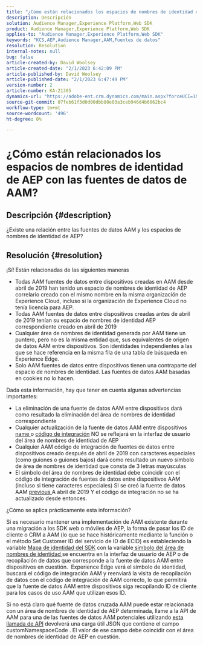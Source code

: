 ```yaml
---
title: "¿Cómo están relacionados los espacios de nombres de identidad de AEP con las fuentes de datos AAM?"
description: Descripción
solution: Audience Manager,Experience Platform,Web SDK
product: Audience Manager,Experience Platform,Web SDK
applies-to: "Audience Manager,Experience Platform,Web SDK"
keywords: "KCS,AEP,Audience Manager,AAM,Fuentes de datos"
resolution: Resolution
internal-notes: null
bug: false
article-created-by: David Woolsey
article-created-date: "2/1/2023 6:42:09 PM"
article-published-by: David Woolsey
article-published-date: "2/1/2023 6:47:49 PM"
version-number: 2
article-number: KA-21305
dynamics-url: "https://adobe-ent.crm.dynamics.com/main.aspx?forceUCI=1&pagetype=entityrecord&etn=knowledgearticle&id=c9eb541e-60a2-ed11-aad1-6045bd006b3d"
source-git-commit: 07feb61f3d0d00dbb80e03a3ceb946d4b6662bc4
workflow-type: tm+mt
source-wordcount: '496'
ht-degree: 0%

---
```


# ¿Cómo están relacionados los espacios de nombres de identidad de AEP con las fuentes de datos de AAM?

## Descripción {#description}

¿Existe una relación entre las fuentes de datos AAM y los espacios de nombres de identidad de AEP?

## Resolución {#resolution}


¡Sí! Están relacionadas de las siguientes maneras

- Todas AAM fuentes de datos entre dispositivos creadas en AAM desde abril de 2019 han tenido un espacio de nombres de identidad de AEP correlario creado con el mismo nombre en la misma organización de Experience Cloud, incluso si la organización de Experience Cloud no tenía licencia para AEP.
- Todas AAM fuentes de datos entre dispositivos creadas antes de abril de 2019 tenían su espacio de nombres de identidad AEP correspondiente creado en abril de 2019
- Cualquier área de nombres de identidad generada por AAM tiene un puntero, pero no es la misma entidad que, sus equivalentes de origen de datos AAM entre dispositivos. Son identidades independientes a las que se hace referencia en la misma fila de una tabla de búsqueda en Experience Edge.
- Solo AAM fuentes de datos entre dispositivos tienen una contraparte del espacio de nombres de identidad. Las fuentes de datos AAM basadas en cookies no lo hacen.


Dada esta información, hay que tener en cuenta algunas advertencias importantes:

- La eliminación de una fuente de datos AAM entre dispositivos dará como resultado la eliminación del área de nombres de identidad correspondiente
- Cualquier actualización de la fuente de datos AAM entre dispositivos <u>name </u>o <u>código de integración</u> NO se reflejará en la interfaz de usuario del área de nombres de identidad de AEP
- Cualquier AAM código de integración de fuentes de datos entre dispositivos creado después de abril de 2019 con caracteres especiales (como guiones o guiones bajos) dará como resultado un nuevo símbolo de área de nombres de identidad que consta de 3 letras mayúsculas
- El símbolo del área de nombres de identidad debe coincidir con el código de integración de fuentes de datos entre dispositivos AAM (incluso si tiene caracteres especiales) SI se creó la fuente de datos AAM <u>previous </u>A abril de 2019 Y el código de integración no se ha actualizado desde entonces.


¿Cómo se aplica prácticamente esta información?

Si es necesario mantener una implementación de AAM existente durante una migración a los SDK web o móviles de AEP, la forma de pasar los ID de cliente o CRM a AAM (lo que se hace históricamente mediante la función o el método Set Customer ID del servicio de ID de ECID) es estableciendo la variable [Mapa de identidad del SDK](https://experienceleague.adobe.com/docs/experience-platform/edge/identity/overview.html?lang=en) con la variable<u> símbolo del área de nombres de identidad </u>se encuentra en la interfaz de usuario de AEP o de recopilación de datos que corresponde a la fuente de datos AAM entre dispositivos en cuestión.  Experience Edge verá el símbolo de identidad, buscará el código de integración AAM y reenviará la visita de recopilación de datos con el código de integración de AAM correcto, lo que permitirá que la fuente de datos AAM entre dispositivos siga recopilando ID de cliente para los casos de uso AAM que utilizan esos ID.

Si no está claro qué fuente de datos cruzada AAM puede estar relacionada con un área de nombres de identidad de AEP determinada, llame a la API de AAM para una de las fuentes de datos AAM potenciales utilizando [esta llamada de API](https://vhttps://bank.demdex.com/portal/swagger/index.html#/Data%20Source%20API/get_datasources__dataSourceId_) devolverá una carga útil JSON que contiene el campo customNamespaceCode . El valor de ese campo debe coincidir con el área de nombres de identidad de AEP en cuestión.
